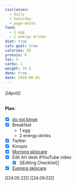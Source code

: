 ```yaml
---
cssclasses:
  - daily
  - Saturday
  - page-white
food:
  - 1 egg
  - 2 energy drinks
diet: true
cals goal: true
calories: 95
protein: 6
fat: 5
carbs: 1
weight: 39.5
done: true
date: 2024-06-01
---
```

###### [[April]]
#### Plan: 
- [x] [do not binge](Daily.md)
- [x] Breakfast 
	- 1 egg
	- 2 energy drinks
- [x] Twitter
- [x] Kinopio
- [x] [Morning skincare](AM.png)
- [x] Edit Art desk #YouTube video
	- [x] [[Editing Checklist]]
- [x] [Evening skincare](PM.png)

[[24.05.22]]
[[24.06.02]]